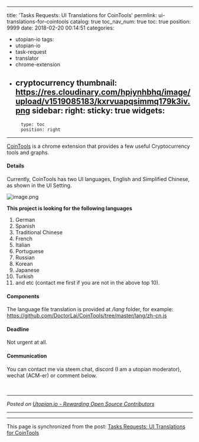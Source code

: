 
---
title: 'Tasks Requests: UI Translations for CoinTools'
permlink: ui-translations-for-cointools
catalog: true
toc_nav_num: true
toc: true
position: 9999
date: 2018-02-20 00:14:51
categories:
- utopian-io
tags:
- utopian-io
- task-request
- translator
- chrome-extension
- cryptocurrency
thumbnail: https://res.cloudinary.com/hpiynhbhq/image/upload/v1519085183/kxrvuapqsimmq179k3iv.png
sidebar:
    right:
        sticky: true
widgets:
    -
        type: toc
        position: right
---


[CoinTools](https://chrome.google.com/webstore/detail/coin-tools/fmglcggbdcbkpkfapngjobfeakehpcgj) is a chrome extension that provides a few useful Cryptocurrency tools and graphs. 

#### Details
Currently, CoinTools has two UI languages, English and Simplified Chinese, as shown in the UI Setting.

![image.png](https://res.cloudinary.com/hpiynhbhq/image/upload/v1519085183/kxrvuapqsimmq179k3iv.png)

**This project is looking for the following languages**
1. German
2. Spanish
3. Traditional Chinese
4. French
5. Italian
6. Portuguese
7. Russian
8. Korean
9. Japanese
10. Turkish
11. and etc (contact me first if you are not in the above top 10).

#### Components
The language file translation is provided at */lang* folder, for example: https://github.com/DoctorLai/CoinTools/tree/master/lang/zh-cn.js

#### Deadline
Not urgent at all.

#### Communication
You can contact me via steem.chat,  discord (I am a utopian moderator), wechat (ACM-er) or comment below.
    


<br /><hr/><em>Posted on <a href="https://utopian.io/utopian-io/@justyy/ui-translations-for-cointools">Utopian.io -  Rewarding Open Source Contributors</a></em><hr/>

- - -

This page is synchronized from the post: [Tasks Requests: UI Translations for CoinTools](https://steemit.com/@justyy/ui-translations-for-cointools)
